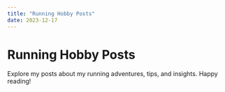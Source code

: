 ```yaml
---
title: "Running Hobby Posts"
date: 2023-12-17
---
```


# Running Hobby Posts

Explore my posts about my running adventures, tips, and insights. Happy reading!

